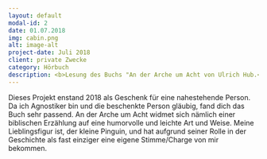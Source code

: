 ```yaml
---
layout: default
modal-id: 2
date: 01.07.2018
img: cabin.png
alt: image-alt
project-date: Juli 2018
client: private Zwecke
category: Hörbuch
description: <b>Lesung des Buchs "An der Arche um Acht von Ulrich Hub.</b>
---
```

Dieses Projekt enstand 2018 als Geschenk für eine nahestehende Person.
Da ich Agnostiker bin und die beschenkte Person gläubig, fand dich das Buch sehr passend.
An der Arche um Acht widmet sich nämlich einer biblischen Erzählung auf eine humorvolle und leichte Art und Weise.
Meine Lieblingsfigur ist, der kleine Pinguin, und hat aufgrund seiner Rolle in der Geschichte als fast einziger eine eigene Stimme/Charge von mir bekommen.